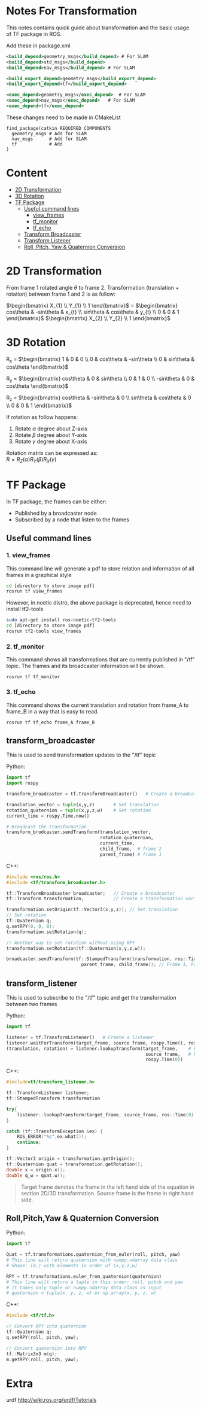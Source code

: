 # Notes For Transformation
This notes contains quick guide about transformation and the basic usage of TF package in ROS.

Add these in package.xml
```xml
<build_depend>geometry_msgs</build_depend> # For SLAM
<build_depend>std_msgs</build_depend>
<build_depend>nav_msgs</build_depend> # For SLAM

<build_export_depend>geometry_msgs</build_export_depend>
<build_export_depend>tf</build_export_depend>

<exec_depend>geometry_msgs</exec_depend>  # For SLAM
<exec_depend>nav_msgs</exec_depend>   # For SLAM
<exec_depend>tf</exec_depend>
```

These changes need to be made in CMakeList
```
find_package(catkin REQUIRED COMPONENTS
  geometry_msgs # Add for SLAM
  nav_msgs      # Add for SLAM
  tf            # Add
)
```

# Content
- [2D Transformation](#2d-transformation)
- [3D Rotation](#3d-rotation)
- [TF Package](#tf-package)
  - [Useful command lines](#useful-command-lines)
    - [view_frames](#1-view_frames)
    - [tf_monitor](#2-tf_monitor)
    - [tf_echo](#3-tf_echo)
  - [Transform Broadcaster](#transform_broadcaster)
  - [Transform Listener](#transform_listener)
  - [Roll, Pitch, Yaw & Quaternion Conversion](#rollpitchyaw--quaternion-conversion)

# 2D Transformation
From frame 1 rotated angle $\theta$ to frame 2. Transformation (translation + rotation) between frame 1 and 2 is as follow:

$\begin{bmatrix}    X_{1}   \\  Y_{1}   \\  1   \end{bmatrix}$  =
$\begin{bmatrix}    cos\theta & -sin\theta & x_{t}  \\  sin\theta & cos\theta & y_{t}   \\  0 & 0 & 1   \end{bmatrix}$
$\begin{bmatrix}    X_{2}   \\  Y_{2}   \\  1   \end{bmatrix}$

# 3D Rotation
R<sub>x</sub> =
$\begin{bmatrix}    1 & 0 & 0   \\  0 & cos\theta & -sin\theta  \\  0 & sin\theta & cos\theta    \end{bmatrix}$

R<sub>y</sub> =
$\begin{bmatrix}    cos\theta & 0 & sin\theta   \\  0 & 1 & 0   \\  -sin\theta & 0 & cos\theta    \end{bmatrix}$

R<sub>z</sub> =
$\begin{bmatrix}    cos\theta & -sin\theta & 0  \\  sin\theta & cos\theta & 0   \\  0 & 0 & 1   \end{bmatrix}$

If rotation as follow happens:
1.  Rotate $\alpha$ degree about Z-axis
2.  Rotate $\beta$  degree about Y-axis
3.  Rotate $\gamma$ degree about X-axis

Rotation matrix can be expressed as: <br/>
$R = R_{Z}(\alpha) R_{Y}(\beta) R_{X}(\gamma)$

# TF Package
In TF package, the frames can be either:
- Published by a broadcaster node
- Subscribed by a node that listen to the frames

## Useful command lines
### 1. view_frames
This command line will generate a pdf to store relation and information of all frames in a graphical style
```bash
cd [directory to store image pdf]
rosrun tf view_frames
```

However, in noetic distro, the above package is deprecated, hence need to install tf2-tools

```bash
sudo apt-get install ros-noetic-tf2-tools
cd [directory to store image pdf]
rosrun tf2-tools view_frames
```

### 2. tf_monitor
This command shows all transformations that are currently published in "/tf" topic. The frames and its broadcaster information will be shown.
```
rosrun tf tf_monitor
```

### 3. tf_echo
This command shows the current translation and rotation from frame_A to frame_B in a way that is easy to read.
```
rosrun tf tf_echo frame_A frame_B
```

## transform_broadcaster
This is used to send transformation updates to the "/tf" topic

Python:
```python
import tf
import rospy

transform_broadcaster = tf.TransformBroadcaster()   # Create a broadcaster

translation_vector = tuple(x,y,z)       # Set translation
rotation_quaternion = tuple(x,y,z,w)    # Set rotation
current_time = rospy.Time.now()

# Broadcast the transformation
transform_brodcaster.sendTransform(translation_vector, 
                                   rotation_quaternion, 
                                   current_time, 
                                   child_frame,  # frame 2
                                   parent_frame) # frame 1
```

C++:
```c++
#include <ros/ros.h>
#include <tf/transform_broadcaster.h>

tf::TransformBroadcaster broadcaster;   // Create a broadcaster
tf::Transform transformation;           // Create a transformation variable

transformation.setOrigin(tf::Vector3(x,y,z)); // Set translation
// Set rotation
tf::Quaternion q;
q.setRPY(0, 0, 0);
transformation.setRotation(q);

// Another way to set rotation without using RPY
transformation.setRotation(tf::Quaternion(x,y,z,w));

broadcaster.sendTransform(tf::StampedTransform(transformation, ros::Time::now(), 
                            parent_frame, child_frame)); // Frame 1, Frame 2
```

## transform_listener
This is used to subscribe to the "/tf" topic and get the transformation between two frames

Python:
```python
import tf

listener = tf.TransformListener()   # Create a listener
listener.waitForTransform(target_frame, source frame, rospy.Time(), rospy.Duration(sec))    # Optional
(translation, rotation) = listener.lookupTransform(target_frame,    # Frame 1
                                                    source frame,   # Frame 2
                                                    rospy.Time(0))
```

C++:
```c++
#include<tf/transform_listener.h>

tf::TransformListener listener;
tf::StampedTransform transformation

try{
    listener::lookupTransform(target_frame, source_frame, ros::Time(0), transformation);
}

catch (tf::TransformException &ex) {
    ROS_ERROR("%s",ex.what());
    continue;
}

tf::Vector3 origin = transformation.getOrigin();
tf::Quaternion quat = transformation.getRotation();
double x = origin.x();
double q_w = quat.w();
```

> Target frame denotes the frame in the left hand side of the equation in section 2D/3D transformation. Source frame is the frame in right hand side.

## Roll,Pitch,Yaw & Quaternion Conversion
Python:
```python
import tf

Quat = tf.transformations.quaternion_from_euler(roll, pitch, yaw)
# This line will return quaternion with numpy.ndarray data class
# Shape: (4,) with elements in order of (x,y,z,w)

RPY = tf.transformations.euler_from_quaternion(quaternion)
# This line will return a tuple in this order: roll, pitch and yaw
# It takes only tuple or numpy.ndarray data class as input
# quaternion = tuple(x, y, z, w) or np.array(x, y, z, w)
```

C++:
```c++
#include <tf/tf.h>

// Convert RPY into quaternion
tf::Quaternion q;
q.setRPY(roll, pitch, yaw);

// Convert quaternion into RPY
tf::Matrix3x3 m(q);
m.getRPY(roll, pitch, yaw);
```

# Extra
urdf
http://wiki.ros.org/urdf/Tutorials